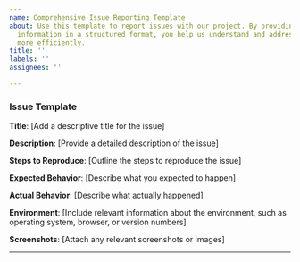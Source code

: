 ```yaml
---
name: Comprehensive Issue Reporting Template
about: Use this template to report issues with our project. By providing the requested
  information in a structured format, you help us understand and address the issues
  more efficiently.
title: ''
labels: ''
assignees: ''

---
```


### Issue Template

**Title**:
[Add a descriptive title for the issue]

**Description**:
[Provide a detailed description of the issue]

**Steps to Reproduce**:
[Outline the steps to reproduce the issue]

**Expected Behavior**:
[Describe what you expected to happen]

**Actual Behavior**:
[Describe what actually happened]

**Environment**:
[Include relevant information about the environment, such as operating system, browser, or version numbers]

**Screenshots**:
[Attach any relevant screenshots or images]

---
